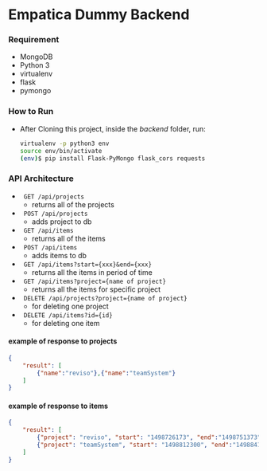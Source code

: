 # Empatica Dummy Backend

### Requirement
- MongoDB
- Python 3
- virtualenv
- flask
- pymongo

### How to Run

- After Cloning this project, inside the *backend* folder, run:

    ``` bash
    virtualenv -p python3 env
    source env/bin/activate
    (env)$ pip install Flask-PyMongo flask_cors requests
    ```

### API Architecture

- ``` GET /api/projects```
    - returns all of the projects
- ``` POST /api/projects```
    - adds project to db
- ``` GET /api/items```
    - returns all of the items
- ``` POST /api/items```
    - adds items to db
- ``` GET /api/items?start={xxx}&end={xxx}```
    - returns all the items in period of time
- ``` GET /api/items?project={name of project}```
    - returns all the items for specific project
- ``` DELETE /api/projects?project={name of project}```
    - for deleting one project
- ``` DELETE /api/items?id={id}```
    - for deleting one item

#### example of response to projects
```json
{
    "result": [
        {"name":"reviso"},{"name":"teamSystem"}
    ]
}
```

#### example of response to items
```json
{
    "result": [
        {"project": "reviso", "start": "1498726173", "end":"1498751373"},
        {"project": "teamSystem", "start": "1498812300", "end":"1498841100"}
    ]
}
```

